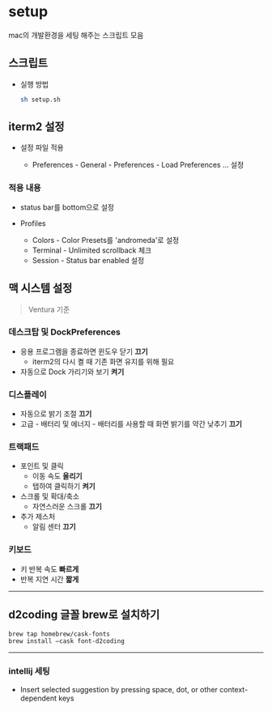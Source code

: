 # setup

mac의 개발환경을 세팅 해주는 스크립트 모음

## 스크립트

- 실행 방법

  ```bash
  sh setup.sh
  ```

## iterm2 설정

- 설정 파일 적용

  - Preferences - General - Preferences - Load Preferences ... 설정

### 적용 내용

- status bar를 bottom으로 설정
- Profiles

  - Colors - Color Presets를 'andromeda'로 설정
  - Terminal - Unlimited scrollback 체크
  - Session - Status bar enabled 설정

## 맥 시스템 설정

> Ventura 기준

### 데스크탑 및 DockPreferences

- 응용 프로그램을 종료하면 윈도우 닫기 **끄기**
  - iterm2의 다시 켤 때 기존 화면 유지를 위해 필요
- 자동으로 Dock 가리기와 보기 **켜기**

### 디스플레이

- 자동으로 밝기 조절 **끄기**
- 고급 - 배터리 및 에너지 - 배터리를 사용할 때 화면 밝기를 약간 낮추기 **끄기**

### 트랙패드

- 포인트 및 클릭
  - 이동 속도 **올리기**
  - 탭하여 클릭하기 **켜기**
- 스크롤 및 확대/축소
  - 자연스러운 스크롤 **끄기**
- 추가 제스처
  - 알림 센터 **끄기**

### 키보드

- 키 반복 속도 **빠르게**
- 반복 지연 시간 **짧게**

---

## d2coding 글꼴 brew로 설치하기

```bash
brew tap homebrew/cask-fonts
brew install —cask font-d2coding
```

---

### intellij 세팅

- Insert selected suggestion by pressing space, dot, or other context-dependent keys
